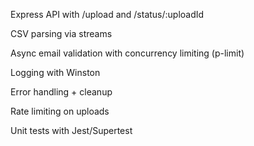 Express API with /upload and /status/:uploadId

CSV parsing via streams

Async email validation with concurrency limiting (p-limit)

Logging with Winston

Error handling + cleanup

Rate limiting on uploads

Unit tests with Jest/Supertest
